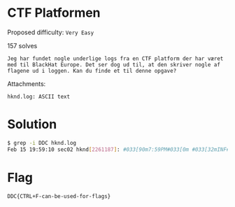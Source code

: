 # CTF Platformen

Proposed difficulty: `Very Easy`

157 solves

```text
Jeg har fundet nogle underlige logs fra en CTF platform der har været med til BlackHat Europe. Det ser dog ud til, at den skriver nogle af flagene ud i loggen. Kan du finde et til denne opgave?
```

Attachments:

`hknd.log: ASCII text`

# Solution

```bash
$ grep -i DDC hknd.log 
Feb 15 19:59:10 sec02 hknd[2261187]: #033[90m7:59PM#033[0m #033[32mINF#033[0m Flag is created for team CyberPossessed [assignlab function]  #033[36mchal-tag=#033[0mscan-1 #033[36mchal-val=#033[0mDDC{CTRL+F-can-be-used-for-flags}
```

# Flag

`DDC{CTRL+F-can-be-used-for-flags}`
